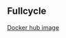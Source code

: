 ## Fullcycle

[Docker hub image](https://hub.docker.com/repository/docker/chrislcontrol/fullcycle-rocks/tags)